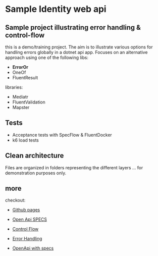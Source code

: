 # Sample Identity web api 

## Sample project illustrating error handling & control-flow

this is a demo/training project.
The aim is to illustrate various options for handling errors globally in a dotnet api app.
Focuses on an alternative approach using one of the following libs:

- **ErrorOr**
- OneOf
- FluentResult

libraries:

- Mediatr
- FluentValidation
- Mapster

## Tests

- Acceptance tests with SpecFlow & FluentDocker
- k6 load tests

## Clean architecture

Files are organized in folders representing the different layers ... for demonstration purposes only.

## more

checkout:

- [Github pages](https://yldgio.github.io/dotnet-identity-api-demo/)
- [Open Api SPECS](https://yldgio.github.io/dotnet-identity-api-demo/OpenApi/)

- [Control Flow](Docs/ControlFlow.md)
- [Error Handling](Docs/ErrorHandling.md)
- [OpenApi with specs](Docs/OpenApi.md)
